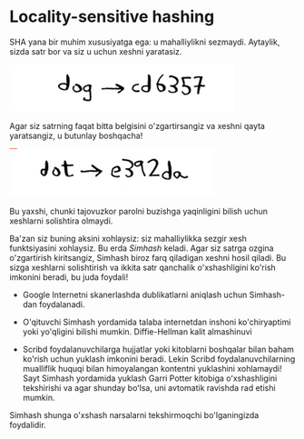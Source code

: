 # Locality-sensitive hashing

SHA yana bir muhim xususiyatga ega: u mahalliylikni sezmaydi. Aytaylik, sizda satr bor va siz u uchun xeshni yaratasiz.

![image](image-26.png)

Agar siz satrning faqat bitta belgisini o'zgartirsangiz va xeshni qayta yaratsangiz, u butunlay boshqacha!

![image](image-27.png)

Bu yaxshi, chunki tajovuzkor parolni buzishga yaqinligini bilish uchun xeshlarni solishtira olmaydi.

Ba'zan siz buning aksini xohlaysiz: siz mahalliylikka sezgir xesh funktsiyasini xohlaysiz. Bu erda *Simhash* keladi. Agar siz satrga ozgina o'zgartirish kiritsangiz, Simhash biroz farq qiladigan xeshni hosil qiladi. Bu sizga xeshlarni solishtirish va ikkita satr qanchalik o'xshashligini ko'rish imkonini beradi, bu juda foydali!

* Google Internetni skanerlashda dublikatlarni aniqlash uchun Simhash-dan foydalanadi.

* O'qituvchi Simhash yordamida talaba internetdan inshoni ko'chiryaptimi yoki yo'qligini bilishi mumkin. Diffie-Hellman kalit almashinuvi

* Scribd foydalanuvchilarga hujjatlar yoki kitoblarni boshqalar bilan baham ko'rish uchun yuklash imkonini beradi. Lekin Scribd foydalanuvchilarning mualliflik huquqi bilan himoyalangan kontentni yuklashini xohlamaydi! Sayt Simhash yordamida yuklash Garri Potter kitobiga oʻxshashligini tekshirishi va agar shunday boʻlsa, uni avtomatik ravishda rad etishi mumkin.

Simhash shunga o'xshash narsalarni tekshirmoqchi bo'lganingizda foydalidir.